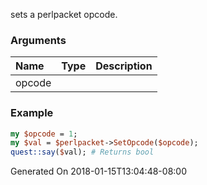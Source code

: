 sets a perlpacket opcode.
### Arguments
**Name**|**Type**|**Description**
:---|:---|:---
opcode||

### Example

```perl
my $opcode = 1;
my $val = $perlpacket->SetOpcode($opcode);
quest::say($val); # Returns bool
```


Generated On 2018-01-15T13:04:48-08:00